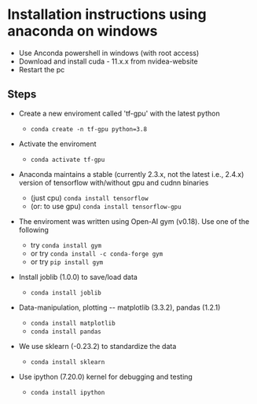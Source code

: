 # Installation instructions using anaconda on windows

- Use Anconda powershell in windows (with root access)
- Download and install cuda - 11.x.x from nvidea-website
- Restart the pc

## Steps

- Create a new enviroment called 'tf-gpu' with the latest python
  - `conda create -n tf-gpu python=3.8`

- Activate the enviroment
  - `conda activate tf-gpu`

- Anaconda maintains a stable (currently 2.3.x, not the latest i.e., 2.4.x) version of tensorflow with/without gpu and cudnn binaries
  - (just cpu) `conda install tensorflow`
  - (or: to use gpu) `conda install tensorflow-gpu`

- The enviroment was written using Open-AI gym (v0.18). Use one of the following
  - try `conda install gym`
  - or try `conda install -c conda-forge gym`
  - or try `pip install gym`

- Install joblib (1.0.0) to save/load data
  - `conda install joblib`

- Data-manipulation, plotting -- matplotlib (3.3.2), pandas (1.2.1)
  - `conda install matplotlib`
  - `conda install pandas`

- We use sklearn (-0.23.2) to standardize the data
  - `conda install sklearn`

- Use ipython (7.20.0) kernel for debugging and testing
  - `conda install ipython`
